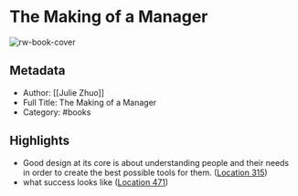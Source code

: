 # The Making of a Manager

![rw-book-cover](https://images-na.ssl-images-amazon.com/images/I/41vwo81giPL._SL200_.jpg)

## Metadata
- Author: [[Julie Zhuo]]
- Full Title: The Making of a Manager
- Category: #books

## Highlights
- Good design at its core is about understanding people and their needs in order to create the best possible tools for them. ([Location 315](https://readwise.io/to_kindle?action=open&asin=B07DXGGDCQ&location=315))
- what success looks like ([Location 471](https://readwise.io/to_kindle?action=open&asin=B07DXGGDCQ&location=471))
